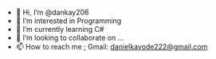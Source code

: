 - 👋 Hi, I’m @dankay206
- 👀 I’m interested in Programming
- 🌱 I’m currently learning C#
- 💞️ I’m looking to collaborate on ...
- 📫 How to reach me ; Gmail: danielkayode222@gmail.com

<!---
dankay206/dankay206 is a ✨ special ✨ repository because its `README.md` (this file) appears on your GitHub profile.
You can click the Preview link to take a look at your changes.
--->
